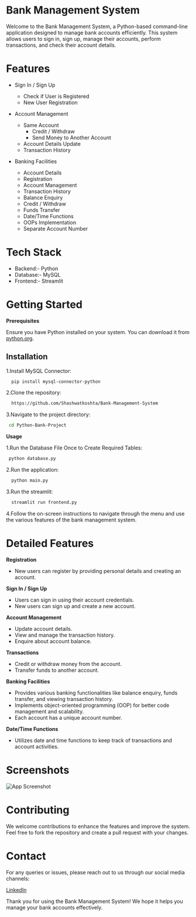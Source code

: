 
# Bank Management System

Welcome to the Bank Management System, a Python-based command-line application designed to manage bank accounts efficiently. This system allows users to sign in, sign up, manage their accounts, perform transactions, and check their account details.

# Features

- Sign In / Sign Up

    - Check if User is Registered
    - New User Registration
- Account Management

    - Same Account
        - Credit / Withdraw
        - Send Money to Another Account
    - Account Details Update
    - Transaction History
- Banking Facilities

    - Account Details
    - Registration
    - Account Management
    - Transaction History
    - Balance Enquiry
    - Credit / Withdraw
    - Funds Transfer
    - Date/Time Functions
    - OOPs Implementation
    - Separate Account Number

# Tech Stack

- Backend:- Python
- Database:- MySQL
- Frontend:- Streamlit

# Getting Started
**Prerequisites**

Ensure you have Python installed on your system. You can download it from [python.org](https://www.python.org/).


## Installation

1.Install MySQL Connector:

```bash
  pip install mysql-connector-python
```
2.Clone the repository:

```bash
  https://github.com/Shashwatkoshta/Bank-Management-System
```
 3.Navigate to the project directory:
 ```bash
  cd Python-Bank-Project
```

**Usage**

1.Run the Database File Once to Create Required Tables:
 ```bash
  python database.py
```  
2.Run the application:
```bash
  python main.py
```
3.Run the streamlit:
```bash
  streamlit run frontend.py
```
4.Follow the on-screen instructions to navigate through the menu and use the various features of the bank management system.

# Detailed Features

**Registration**

- New users can register by providing personal details and creating an account.

**Sign In / Sign Up**

- Users can sign in using their account credentials.
- New users can sign up and create a new account.

**Account Management**

- Update account details.
- View and manage the transaction history.
- Enquire about account balance.

**Transactions**

- Credit or withdraw money from the account.
- Transfer funds to another account.

**Banking Facilities**
- Provides various banking functionalities like balance enquiry, funds transfer, and viewing transaction history.
- Implements object-oriented programming (OOP) for better code management and scalability.
- Each account has a unique account number.

**Date/Time Functions**

- Utilizes date and time functions to keep track of transactions and account activities.

# Screenshots

![App Screenshot](https://github.com/user-attachments/assets/4485a338-ec44-4185-a2f9-60ac6918877e)

# Contributing
We welcome contributions to enhance the features and improve the system. Feel free to fork the repository and create a pull request with your changes.


# Contact

For any queries or issues, please reach out to us through our social media channels:

[LinkedIn](https://www.linkedin.com/in/shashwat31/)

Thank you for using the Bank Management System! We hope it helps you manage your bank accounts effectively.


